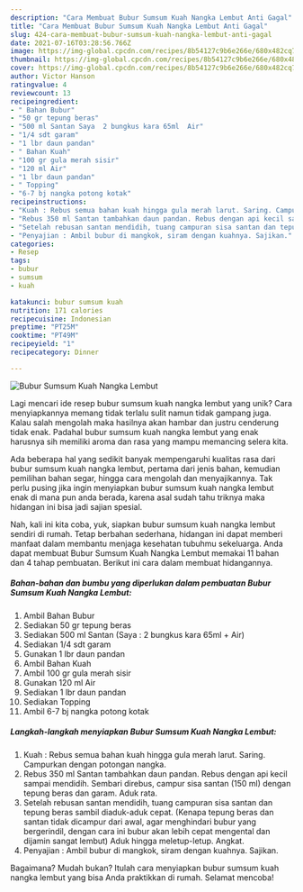 ```yaml
---
description: "Cara Membuat Bubur Sumsum Kuah Nangka Lembut Anti Gagal"
title: "Cara Membuat Bubur Sumsum Kuah Nangka Lembut Anti Gagal"
slug: 424-cara-membuat-bubur-sumsum-kuah-nangka-lembut-anti-gagal
date: 2021-07-16T03:28:56.766Z
image: https://img-global.cpcdn.com/recipes/8b54127c9b6e266e/680x482cq70/bubur-sumsum-kuah-nangka-lembut-foto-resep-utama.jpg
thumbnail: https://img-global.cpcdn.com/recipes/8b54127c9b6e266e/680x482cq70/bubur-sumsum-kuah-nangka-lembut-foto-resep-utama.jpg
cover: https://img-global.cpcdn.com/recipes/8b54127c9b6e266e/680x482cq70/bubur-sumsum-kuah-nangka-lembut-foto-resep-utama.jpg
author: Victor Hanson
ratingvalue: 4
reviewcount: 13
recipeingredient:
- " Bahan Bubur"
- "50 gr tepung beras"
- "500 ml Santan Saya  2 bungkus kara 65ml  Air"
- "1/4 sdt garam"
- "1 lbr daun pandan"
- " Bahan Kuah"
- "100 gr gula merah sisir"
- "120 ml Air"
- "1 lbr daun pandan"
- " Topping"
- "6-7 bj nangka potong kotak"
recipeinstructions:
- "Kuah : Rebus semua bahan kuah hingga gula merah larut. Saring. Campurkan dengan potongan nangka."
- "Rebus 350 ml Santan tambahkan daun pandan. Rebus dengan api kecil sampai mendidih. Sembari direbus, campur sisa santan (150 ml) dengan tepung beras dan garam. Aduk rata."
- "Setelah rebusan santan mendidih, tuang campuran sisa santan dan tepung beras sambil diaduk-aduk cepat. (Kenapa tepung beras dan santan tidak dicampur dari awal, agar menghindari bubur yang bergerindil, dengan cara ini bubur akan lebih cepat mengental dan dijamin sangat lembut) Aduk hingga meletup-letup. Angkat."
- "Penyajian : Ambil bubur di mangkok, siram dengan kuahnya. Sajikan."
categories:
- Resep
tags:
- bubur
- sumsum
- kuah

katakunci: bubur sumsum kuah 
nutrition: 171 calories
recipecuisine: Indonesian
preptime: "PT25M"
cooktime: "PT49M"
recipeyield: "1"
recipecategory: Dinner

---
```



![Bubur Sumsum Kuah Nangka Lembut](https://img-global.cpcdn.com/recipes/8b54127c9b6e266e/680x482cq70/bubur-sumsum-kuah-nangka-lembut-foto-resep-utama.jpg)

Lagi mencari ide resep bubur sumsum kuah nangka lembut yang unik? Cara menyiapkannya memang tidak terlalu sulit namun tidak gampang juga. Kalau salah mengolah maka hasilnya akan hambar dan justru cenderung tidak enak. Padahal bubur sumsum kuah nangka lembut yang enak harusnya sih memiliki aroma dan rasa yang mampu memancing selera kita.

Ada beberapa hal yang sedikit banyak mempengaruhi kualitas rasa dari bubur sumsum kuah nangka lembut, pertama dari jenis bahan, kemudian pemilihan bahan segar, hingga cara mengolah dan menyajikannya. Tak perlu pusing jika ingin menyiapkan bubur sumsum kuah nangka lembut enak di mana pun anda berada, karena asal sudah tahu triknya maka hidangan ini bisa jadi sajian spesial.




Nah, kali ini kita coba, yuk, siapkan bubur sumsum kuah nangka lembut sendiri di rumah. Tetap berbahan sederhana, hidangan ini dapat memberi manfaat dalam membantu menjaga kesehatan tubuhmu sekeluarga. Anda dapat membuat Bubur Sumsum Kuah Nangka Lembut memakai 11 bahan dan 4 tahap pembuatan. Berikut ini cara dalam membuat hidangannya.

<!--inarticleads1-->

##### Bahan-bahan dan bumbu yang diperlukan dalam pembuatan Bubur Sumsum Kuah Nangka Lembut:

1. Ambil  Bahan Bubur
1. Sediakan 50 gr tepung beras
1. Sediakan 500 ml Santan (Saya : 2 bungkus kara 65ml + Air)
1. Sediakan 1/4 sdt garam
1. Gunakan 1 lbr daun pandan
1. Ambil  Bahan Kuah
1. Ambil 100 gr gula merah sisir
1. Gunakan 120 ml Air
1. Sediakan 1 lbr daun pandan
1. Sediakan  Topping
1. Ambil 6-7 bj nangka potong kotak




<!--inarticleads2-->

##### Langkah-langkah menyiapkan Bubur Sumsum Kuah Nangka Lembut:

1. Kuah : Rebus semua bahan kuah hingga gula merah larut. Saring. Campurkan dengan potongan nangka.
1. Rebus 350 ml Santan tambahkan daun pandan. Rebus dengan api kecil sampai mendidih. Sembari direbus, campur sisa santan (150 ml) dengan tepung beras dan garam. Aduk rata.
1. Setelah rebusan santan mendidih, tuang campuran sisa santan dan tepung beras sambil diaduk-aduk cepat. (Kenapa tepung beras dan santan tidak dicampur dari awal, agar menghindari bubur yang bergerindil, dengan cara ini bubur akan lebih cepat mengental dan dijamin sangat lembut) Aduk hingga meletup-letup. Angkat.
1. Penyajian : Ambil bubur di mangkok, siram dengan kuahnya. Sajikan.




Bagaimana? Mudah bukan? Itulah cara menyiapkan bubur sumsum kuah nangka lembut yang bisa Anda praktikkan di rumah. Selamat mencoba!
